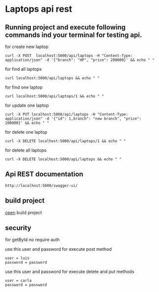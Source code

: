 # Laptops api rest

## Running project and execute following commands ind your terminal for testing api.

for create new laptop

    curl -X POST  localhost:5000/api/laptops -H "Content-Type: application/json" -d '{"branch": "HP", "price": 200000}' && echo " "
 
for find all laptops

    curl localhost:5000/api/laptops && echo " "

for find one laptop

    curl localhost:5000/api/laptops/1 && echo " "

for update one laptop

    curl -X PUT localhost:5000/api/laptops -H "Content-Type: application/json" -d '{"id": 1,branch": "new branch", "price": 200000}' && echo " "

for delete one laptop

    curl -X DELETE localhost:5000/api/laptops/1 && echo " "

for delete all laptops

    curl -X DELETE localhost:5000/api/laptops && echo " "

## Api REST documentation
    
    http://localhost:5000/swagger-ui/

## build project

[open](./target/spring-paltops-project-0.0.1-SNAPSHOT.jar) build project

## security 

for getById no require auth

use this user and password for execute post method

    user = luis
    password = password

use this user and password for execute delete and put methods
    
    user = carla
    password = password
